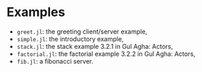 # Examples

- `greet.jl`: the greeting client/server example,
- `simple.jl`: the introductory example,
- `stack.jl`: the stack example 3.2.1 in Gul Agha: Actors,
- `factorial.jl`: the factorial example 3.2.2 in Gul Agha: Actors,
- `fib.jl`: a fibonacci server.

